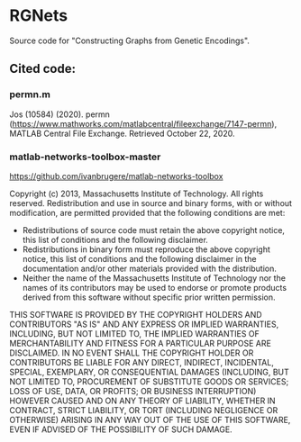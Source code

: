 # RGNets

Source code for "Constructing Graphs from Genetic Encodings".


## Cited code:

### permn.m
Jos (10584) (2020). permn (https://www.mathworks.com/matlabcentral/fileexchange/7147-permn), MATLAB Central File Exchange. Retrieved October 22, 2020.


### matlab-networks-toolbox-master

https://github.com/ivanbrugere/matlab-networks-toolbox

Copyright (c) 2013, Massachusetts Institute of Technology.
All rights reserved.
Redistribution and use in source and binary forms, with or without modification, are permitted provided that the following conditions are met:

- Redistributions of source code must retain the above copyright notice, this list of conditions and the following disclaimer.
- Redistributions in binary form must reproduce the above copyright notice, this list of conditions and the following disclaimer in the documentation and/or other materials provided with the distribution.
- Neither the name of the Massachusetts Institute of Technology nor the names of its contributors may be used to endorse or promote products derived from this software without specific prior written permission.

THIS SOFTWARE IS PROVIDED BY THE COPYRIGHT HOLDERS AND CONTRIBUTORS "AS IS" AND ANY EXPRESS OR IMPLIED WARRANTIES, INCLUDING, BUT NOT LIMITED TO, THE IMPLIED WARRANTIES OF MERCHANTABILITY AND FITNESS FOR A PARTICULAR PURPOSE ARE DISCLAIMED. IN NO EVENT SHALL THE COPYRIGHT HOLDER OR CONTRIBUTORS BE LIABLE FOR ANY DIRECT, INDIRECT, INCIDENTAL, SPECIAL, EXEMPLARY, OR CONSEQUENTIAL DAMAGES (INCLUDING, BUT NOT LIMITED TO, PROCUREMENT OF SUBSTITUTE GOODS OR SERVICES; LOSS OF USE, DATA, OR PROFITS; OR BUSINESS INTERRUPTION) HOWEVER CAUSED AND ON ANY THEORY OF LIABILITY, WHETHER IN CONTRACT, STRICT LIABILITY, OR TORT (INCLUDING NEGLIGENCE OR OTHERWISE) ARISING IN ANY WAY OUT OF THE USE OF THIS SOFTWARE, EVEN IF ADVISED OF THE POSSIBILITY OF SUCH DAMAGE.
